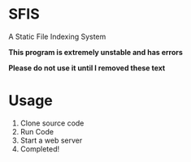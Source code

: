 # SFIS

A Static File Indexing System

**This program is extremely unstable and has errors**

**Please do not use it until I removed these text**

# Usage

1. Clone source code
2. Run Code
3. Start a web server
4. Completed!
